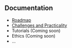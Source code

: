 ## Documentation

- [Roadmap](https://github.com/misses-robot/Sylvie-The-Robot/blob/master/documentation/ROADMAP.md)
- [Challenges and Practicality](https://github.com/misses-robot/Sylvie-The-Robot/blob/master/documentation/CHALLENGES.md)
- Tutorials (Coming soon)
- Ethics (Coming soon)
- ...
